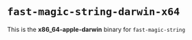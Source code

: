 # `fast-magic-string-darwin-x64`

This is the **x86_64-apple-darwin** binary for `fast-magic-string`
